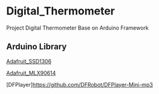 # Digital_Thermometer
Project Digital Thermometer Base on Arduino Framework

## Arduino Library
[Adafruit_SSD1306](https://github.com/adafruit/Adafruit_SSD1306)

[Adafruit_MLX90614](https://github.com/adafruit/Adafruit-MLX90614-Library)

[DFPlayer]https://github.com/DFRobot/DFPlayer-Mini-mp3

